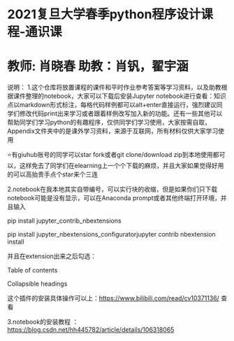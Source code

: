 # 2021复旦大学春季python程序设计课程-通识课
# 教师: 肖晓春 助教：肖钒，翟宇涵

说明：
1.这个仓库将放置课程的课件和平时作业参考答案等学习资料，以及助教根据课件整理的notebook，大家可以下载后安装Jupyter notebook进行查看：知识点以markdown形式标注，每格代码样例都可以alt+enter直接运行，强烈建议同学们修改代码print出来学习或者跟着样例改写加入新的功能。还有一些其他可以帮助同学们学习python的有趣程序，仅供同学们学习使用，大家按需自取，Appendix文件夹中的是课外学习资料，来源于互联网，所有材料仅供大家学习使用

⭐有giuhub账号的同学可以star fork或者git clone/download zip到本地使用都可以，这样免去了同学们在elearning上一个个下载的麻烦，并且大家如果觉得好用的可以高抬贵手点个star来个三连

2.notebook在我本地其实自带编号，可以实行块的收缩，但是如果你们只下载notebook可能是没有显示，可以在Anaconda prompt或者其他终端打开环境，并且输入

  pip install jupyter_contrib_nbextensions
  
  pip install jupyter_nbextensions_configuratorjupyter contrib nbextension install
  
并且在extension出来之后勾选：

  Table of contents
  
  Collapsible headings
  
这个插件的安装具体操作可以上：https://www.bilibili.com/read/cv10371136/ 查看

3.notebook的安装教程 ： https://blog.csdn.net/hh445782/article/details/106318065
